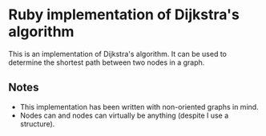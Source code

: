 # Ruby implementation of Dijkstra's algorithm

This is an implementation of Dijkstra's algorithm. It can be used to determine the shortest path between two nodes in a graph.


## Notes ##

- This implementation has been written with non-oriented graphs in mind.
- Nodes can and nodes can virtually be anything (despite I use a structure).
